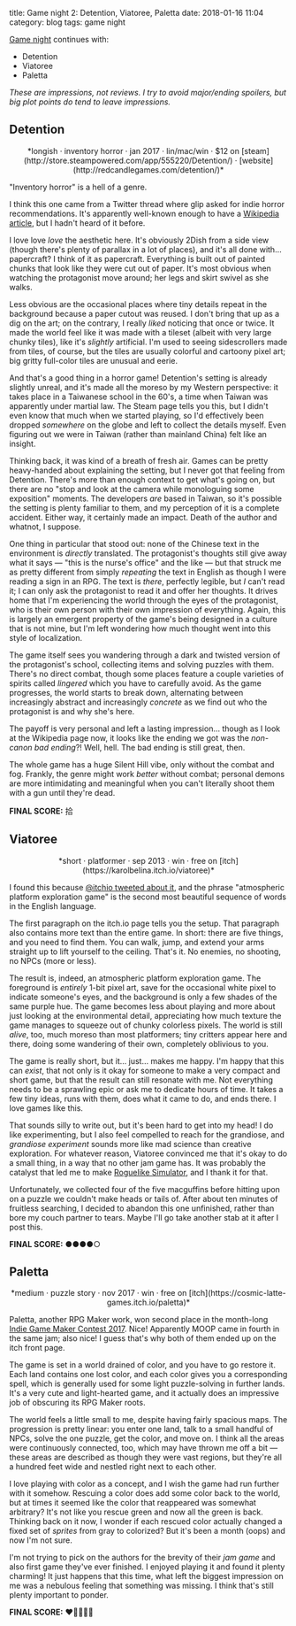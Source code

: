 title: Game night 2: Detention, Viatoree, Paletta
date: 2018-01-16 11:04
category: blog
tags: game night

[Game night](/everything/tags/game-night/) continues with:

- Detention
- Viatoree
- Paletta

*These are impressions, not reviews.  I try to avoid major/ending spoilers, but big plot points do tend to leave impressions.*

<!-- more -->

## Detention

<div class="prose-full-illustration">
<img src="{filename}/media/game-night/detention.jpg" alt="">
</div>

<center>*longish · inventory horror · jan 2017 · lin/mac/win · $12 on [steam](http://store.steampowered.com/app/555220/Detention/) · [website](http://redcandlegames.com/detention/)*</center>

"Inventory horror" is a hell of a genre.

I think this one came from a Twitter thread where glip asked for indie horror recommendations.  It's apparently well-known enough to have a [Wikipedia article](https://en.wikipedia.org/wiki/Detention_%28video_game%29), but I hadn't heard of it before.

I love love _love_ the aesthetic here.  It's obviously 2Dish from a side view (though there's plenty of parallax in a lot of places), and it's all done with…  papercraft?  I think of it as papercraft.  Everything is built out of painted chunks that look like they were cut out of paper.  It's most obvious when watching the protagonist move around; her legs and skirt swivel as she walks.

Less obvious are the occasional places where tiny details repeat in the background because a paper cutout was reused.  I don't bring that up as a dig on the art; on the contrary, I really _liked_ noticing that once or twice.  It made the world feel like it was made with a tileset (albeit with very large chunky tiles), like it's _slightly_ artificial.  I'm used to seeing sidescrollers made from tiles, of course, but the tiles are usually colorful and cartoony pixel art; big gritty full-color tiles are unusual and eerie.

And that's a good thing in a horror game!  Detention's setting is already slightly unreal, and it's made all the moreso by my Western perspective: it takes place in a Taiwanese school in the 60's, a time when Taiwan was apparently under martial law.  The Steam page tells you this, but I didn't even know that much when we started playing, so I'd effectively been dropped _somewhere_ on the globe and left to collect the details myself.  Even figuring out we were in Taiwan (rather than mainland China) felt like an insight.

Thinking back, it was kind of a breath of fresh air.  Games can be pretty heavy-handed about explaining the setting, but I never got that feeling from Detention.  There's more than enough context to get what's going on, but there are no "stop and look at the camera while monologuing some exposition" moments.  The developers _are_ based in Taiwan, so it's possible the setting is plenty familiar to them, and my perception of it is a complete accident. Either way, it certainly made an impact.  Death of the author and whatnot, I suppose.

One thing in particular that stood out: none of the Chinese text in the environment is _directly_ translated.  The protagonist's thoughts still give away what it says — "this is the nurse's office" and the like — but that struck me as pretty different from simply _repeating_ the text in English as though I were reading a sign in an RPG.  The text is _there_, perfectly legible, but _I_ can't read it; I can only ask the protagonist to read it and offer her thoughts.  It drives home that I'm experiencing the world through the eyes of the protagonist, who is their own person with their own impression of everything.  Again, this is largely an emergent property of the game's being designed in a culture that is not mine, but I'm left wondering how much thought went into this style of localization.

The game itself sees you wandering through a dark and twisted version of the protagonist's school, collecting items and solving puzzles with them.  There's no direct combat, though some places feature a couple varieties of spirits called _lingered_ which you have to carefully avoid.  As the game progresses, the world starts to break down, alternating between increasingly abstract and increasingly _concrete_ as we find out who the protagonist is and why she's here.

The payoff is very personal and left a lasting impression…  though as I look at the Wikipedia page now, it looks like the ending we got was the _non-canon bad ending_?!   Well, hell.  The bad ending is still great, then.

The whole game has a huge Silent Hill vibe, only without the combat and fog.  Frankly, the genre might work _better_ without combat; personal demons are more intimidating and meaningful when you can't literally shoot them with a gun until they're dead.

**FINAL SCORE:** 拾


## Viatoree

<div class="prose-full-illustration">
<img src="{filename}/media/game-night/viatoree.png" alt="">
</div>

<center>*short · platformer · sep 2013 · win · free on [itch](https://karolbelina.itch.io/viatoree)*</center>

I found this because [@itchio tweeted about it](https://twitter.com/itchio/status/936417403575005184), and the phrase "atmospheric platform exploration game" is the second most beautiful sequence of words in the English language.

The first paragraph on the itch.io page tells you the setup.  That paragraph also contains more text than the entire game.  In short: there are five things, and you need to find them.  You can walk, jump, and extend your arms straight up to lift yourself to the ceiling.  That's it.  No enemies, no shooting, no NPCs (more or less).

The result is, indeed, an atmospheric platform exploration game.  The foreground is _entirely_ 1-bit pixel art, save for the occasional white pixel to indicate someone's eyes, and the background is only a few shades of the same purple hue.  The game becomes less about playing and more about just looking at the environmental detail, appreciating how much texture the game manages to squeeze out of chunky colorless pixels.  The world is still _alive_, too, much moreso than most platformers; tiny critters appear here and there, doing some wandering of their own, completely oblivious to you.

The game is really short, but it…  just…  makes me happy.  I'm happy that this can _exist_, that not only is it okay for someone to make a very compact and short game, but that the result can still resonate with me.  Not everything needs to be a sprawling epic or ask me to dedicate hours of time.  It takes a few tiny ideas, runs with them, does what it came to do, and ends there.  I love games like this.

That sounds silly to write out, but it's been hard to get into my head!  I do like experimenting, but I also feel compelled to reach for the grandiose, and _grandiose experiment_ sounds more like mad science than creative exploration.  For whatever reason, Viatoree convinced me that it's okay to do a small thing, in a way that no other jam game has.  It was probably the catalyst that led me to make [Roguelike Simulator](https://eevee.itch.io/roguelike-simulator), and I thank it for that.

Unfortunately, we collected four of the five macguffins before hitting upon on a puzzle we couldn't make heads or tails of.  After about ten minutes of fruitless searching, I decided to abandon this one unfinished, rather than bore my couch partner to tears.  Maybe I'll go take another stab at it after I post this.

**FINAL SCORE:** ●●●●○


## Paletta

<div class="prose-full-illustration">
<img src="{filename}/media/game-night/paletta.png" alt="">
</div>

<center>*medium · puzzle story · nov 2017 · win · free on [itch](https://cosmic-latte-games.itch.io/paletta)*</center>

Paletta, another RPG Maker work, won second place in the month-long [Indie Game Maker Contest 2017](https://itch.io/jam/igmc2017).  Nice!  Apparently MOOP came in fourth in the same jam; also nice!  I guess that's why both of them ended up on the itch front page.

The game is set in a world drained of color, and you have to go restore it.  Each land contains one lost color, and each color gives you a corresponding spell, which is generally used for some light puzzle-solving in further lands.  It's a very cute and light-hearted game, and it actually does an impressive job of obscuring its RPG Maker roots.

The world feels a little small to me, despite having fairly spacious maps.  The progression is pretty linear: you enter one land, talk to a small handful of NPCs, solve the one puzzle, get the color, and move on.  I think all the areas were continuously connected, too, which may have thrown me off a bit — these areas are described as though they were vast regions, but they're all a hundred feet wide and nestled right next to each other.

I love playing with color as a concept, and I wish the game had run further with it somehow.  Rescuing a color does add some color back to the world, but at times it seemed like the color that reappeared was somewhat arbitrary?  It's not like you rescue green and now all the green is back.  Thinking back on it now, I wonder if each rescued color actually changed a fixed set of _sprites_ from gray to colorized?  But it's been a month (oops) and now I'm not sure.

I'm not trying to pick on the authors for the brevity of their _jam game_ and also first game they've ever finished.  I enjoyed playing it and found it plenty charming!  It just happens that this time, what left the biggest impression on me was a nebulous feeling that something was missing.  I think that's still plenty important to ponder.

**FINAL SCORE:** ❤️💛💚💙💜
